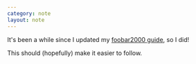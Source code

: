 ```yaml
---
category: note
layout: note
---
```


It's been a while since I updated my [foobar2000 guide](/etc/fb2k), so I did!

This should (hopefully) make it easier to follow.
